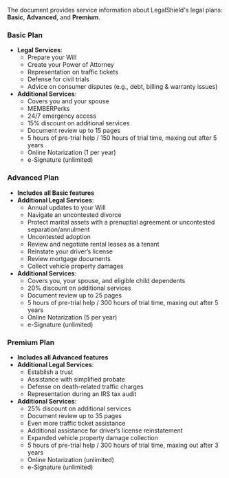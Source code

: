 The document provides service information about LegalShield's legal plans: **Basic**, **Advanced**, and **Premium**.

### Basic Plan
- **Legal Services**:
  - Prepare your Will
  - Create your Power of Attorney
  - Representation on traffic tickets
  - Defense for civil trials
  - Advice on consumer disputes (e.g., debt, billing & warranty issues)
- **Additional Services**:
  - Covers you and your spouse
  - MEMBERPerks
  - 24/7 emergency access
  - 15% discount on additional services
  - Document review up to 15 pages
  - 5 hours of pre-trial help / 150 hours of trial time, maxing out after 5 years
  - Online Notarization (1 per year)
  - e-Signature (unlimited)

### Advanced Plan
- **Includes all Basic features**
- **Additional Legal Services**:
  - Annual updates to your Will
  - Navigate an uncontested divorce
  - Protect marital assets with a prenuptial agreement or uncontested separation/annulment
  - Uncontested adoption
  - Review and negotiate rental leases as a tenant
  - Reinstate your driver’s license
  - Review mortgage documents
  - Collect vehicle property damages
- **Additional Services**:
  - Covers you, your spouse, and eligible child dependents
  - 20% discount on additional services
  - Document review up to 25 pages
  - 5 hours of pre-trial help / 300 hours of trial time, maxing out after 5 years
  - Online Notarization (5 per year)
  - e-Signature (unlimited)

### Premium Plan
- **Includes all Advanced features**
- **Additional Legal Services**:
  - Establish a trust
  - Assistance with simplified probate
  - Defense on death-related traffic charges
  - Representation during an IRS tax audit
- **Additional Services**:
  - 25% discount on additional services
  - Document review up to 35 pages
  - Even more traffic ticket assistance
  - Additional assistance for driver’s license reinstatement
  - Expanded vehicle property damage collection
  - 5 hours of pre-trial help / 300 hours of trial time, maxing out after 3 years
  - Online Notarization (unlimited)
  - e-Signature (unlimited)